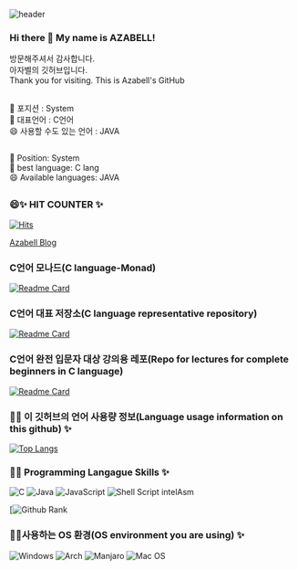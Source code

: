 ![header](https://capsule-render.vercel.app/api?text=Azabell%Github&fontSize=50)  
### Hi there 👋 My name is AZABELL! 
방문해주셔서 감사합니다.  
아자벨의 깃허브입니다.  
Thank you for visiting.
This is Azabell's GitHub

<!--
- 🌱 I’m currently learning ...
- 👯 I’m looking to collaborate on ...
- 🤔 I’m looking for help with ...
- 💬 Ask me about ...
- 📫 How to reach me: ...
- 😄 Pronouns: ...
- ⚡ Fun fact: ...
![C++](https://img.shields.io/badge/c++-%2300599C.svg?style=for-the-badge&logo=c%2B%2B&logoColor=white)
-->

## 
🌱 포지션 : System  
👯 대표언어 : C언어  
😄 사용할 수도 있는 언어 : JAVA      
##  
🌱 Position: System    
👯 best language: C lang  
😄 Available languages: JAVA      
##   

### 😄✨ HIT COUNTER ✨  
[![Hits](https://hits.seeyoufarm.com/api/count/incr/badge.svg?url=https://github.com/Azabell1993/hit-counter)](https://hits.seeyoufarm.com)  

[Azabell Blog](https://blog.naver.com/moreirly)  


### C언어 모나드(C language-Monad)  
[![Readme Card](https://github-readme-stats.vercel.app/api/pin/?username=Azabell1993&repo=C_Monad)](https://github.com/Azabell1993/C_Monad.git)  
  
### C언어 대표 저장소(C language representative repository)  
[![Readme Card](https://github-readme-stats.vercel.app/api/pin/?username=Azabell1993&repo=ClangStructPointerExample)](https://github.com/Azabell1993/ClangStructPointerExample.git)  

### C언어 완전 입문자 대상 강의용 레포(Repo for lectures for complete beginners in C language)  
[![Readme Card](https://github-readme-stats.vercel.app/api/pin/?username=Azabell1993&repo=Clang_lecture)](https://github.com/Azabell1993/Clang_lecture.git)  

### 💬✨ 이 깃허브의 언어 사용량 정보(Language usage information on this github) ✨                            
[![Top Langs](https://github-readme-stats.vercel.app/api/top-langs/?username=Azabell1993)](https://github.com/Azabell1993)  

### 🔭✨ Programming Langague Skills ✨  
![C](https://img.shields.io/badge/c-%2300599C.svg?style=for-the-badge&logo=c&logoColor=white) ![Java](https://img.shields.io/badge/java-%23ED8B00.svg?style=for-the-badge&logo=java&logoColor=white) ![JavaScript](https://img.shields.io/badge/javascript-%23323330.svg?style=for-the-badge&logo=javascript&logoColor=%23F7DF1E) ![Shell Script](https://img.shields.io/badge/shell_script-%23121011.svg?style=for-the-badge&logo=gnu-bash&logoColor=white)  intelAsm


[![Github Rank](github-readme-stats.vercel.app/api?username={사용자명}&show_icons=true)


### 🤔✨사용하는 OS 환경(OS environment you are using) ✨  
![Windows](https://img.shields.io/badge/Windows-0078D6?style=for-the-badge&logo=windows&logoColor=white) ![Arch](https://img.shields.io/badge/Arch%20Linux-1793D1?logo=arch-linux&logoColor=fff&style=for-the-badge) ![Manjaro](https://img.shields.io/badge/Manjaro-35BF5C?style=for-the-badge&logo=Manjaro&logoColor=white) ![Mac OS](https://img.shields.io/badge/mac%20os-000000?style=for-the-badge&logo=macos&logoColor=F0F0F0)  



